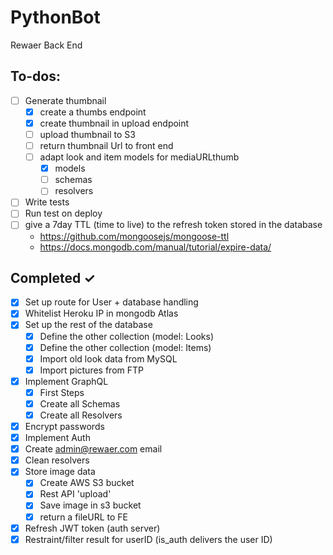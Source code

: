 # PythonBot

Rewaer Back End

## To-dos:

- [ ] Generate thumbnail
  - [x] create a thumbs endpoint
  - [x] create thumbnail in upload endpoint
  - [ ] upload thumbnail to S3
  - [ ] return thumbnail Url to front end
  - [ ] adapt look and item models for mediaURLthumb
    - [x] models
    - [ ] schemas
    - [ ] resolvers
- [ ] Write tests
- [ ] Run test on deploy
- [ ] give a 7day TTL (time to live) to the refresh token stored in the database
  - https://github.com/mongoosejs/mongoose-ttl
  - https://docs.mongodb.com/manual/tutorial/expire-data/

## Completed ✓

- [x] Set up route for User + database handling
- [x] Whitelist Heroku IP in mongodb Atlas
- [x] Set up the rest of the database
  - [x] Define the other collection (model: Looks)
  - [x] Define the other collection (model: Items)
  - [x] Import old look data from MySQL
  - [x] Import pictures from FTP
- [x] Implement GraphQL
  - [x] First Steps
  - [x] Create all Schemas
  - [x] Create all Resolvers
- [x] Encrypt passwords
- [x] Implement Auth
- [x] Create admin@rewaer.com email
- [x] Clean resolvers
- [x] Store image data
  - [x] Create AWS S3 bucket
  - [x] Rest API 'upload'
  - [x] Save image in s3 bucket
  - [x] return a fileURL to FE
- [x] Refresh JWT token (auth server)
- [x] Restraint/filter result for userID (is_auth delivers the user ID)
